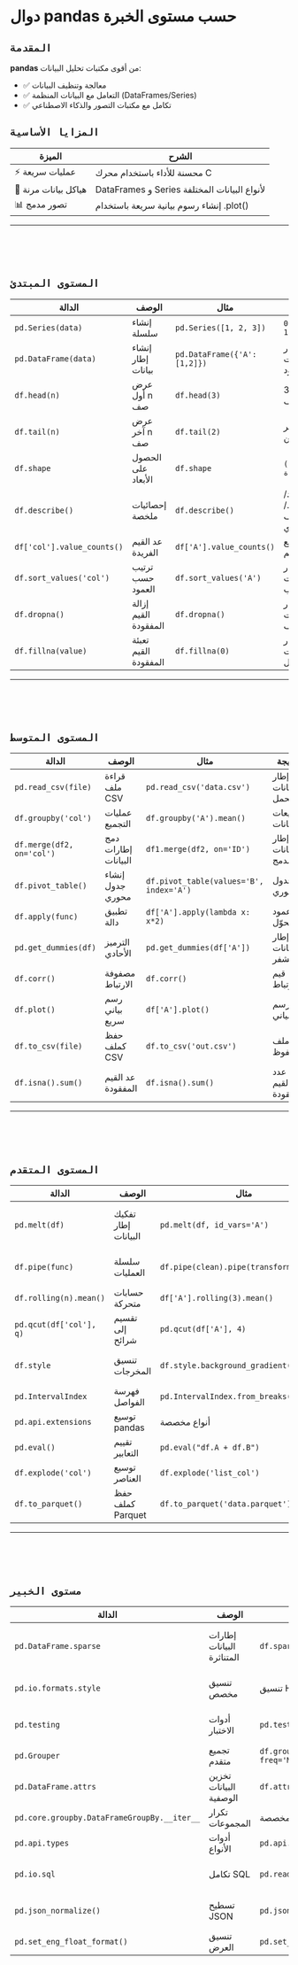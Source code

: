 # دوال pandas حسب مستوى الخبرة

## `المقدمة`
**pandas** من أقوى مكتبات تحليل البيانات:

- ✅ معالجة وتنظيف البيانات
- ✅ التعامل مع البيانات المنظمة (DataFrames/Series)
- ✅ تكامل مع مكتبات التصور والذكاء الاصطناعي

## `المزايا الأساسية`

| الميزة | الشرح |
|--------|-------|
| ⚡ عمليات سريعة | محسنة للأداء باستخدام محرك C |
| 🧠 هياكل بيانات مرنة | DataFrames و Series لأنواع البيانات المختلفة |
| 📊 تصور مدمج | إنشاء رسوم بيانية سريعة باستخدام .plot() |

---
<br><br><br>

## `المستوى المبتدئ`

| الدالة | الوصف | مثال | النتيجة |
|--------|-------|------|---------|
| `pd.Series(data)` | إنشاء سلسلة | `pd.Series([1, 2, 3])` | `0:1, 1:2, 2:3` |
| `pd.DataFrame(data)` | إنشاء إطار بيانات | `pd.DataFrame({'A':[1,2]})` | إطار بيانات بعمود 'A' |
| `df.head(n)` | عرض أول n صف | `df.head(3)` | أول 3 صفوف |
| `df.tail(n)` | عرض آخر n صف | `df.tail(2)` | آخر صفين |
| `df.shape` | الحصول على الأبعاد | `df.shape` | `(صفوف، أعمدة)` |
| `df.describe()` | إحصائيات ملخصة | `df.describe()` | العدد/المتوسط/الانحراف المعياري |
| `df['col'].value_counts()` | عد القيم الفريدة | `df['A'].value_counts()` | توزيع القيم |
| `df.sort_values('col')` | ترتيب حسب العمود | `df.sort_values('A')` | إطار بيانات مرتب |
| `df.dropna()` | إزالة القيم المفقودة | `df.dropna()` | إطار بيانات نظيف |
| `df.fillna(value)` | تعبئة القيم المفقودة | `df.fillna(0)` | إطار بيانات مكتمل |

---
<br><br><br>

## `المستوى المتوسط`

| الدالة | الوصف | مثال | النتيجة |
|--------|-------|------|---------|
| `pd.read_csv(file)` | قراءة ملف CSV | `pd.read_csv('data.csv')` | إطار بيانات محمل |
| `df.groupby('col')` | عمليات التجميع | `df.groupby('A').mean()` | تجميعات البيانات |
| `df.merge(df2, on='col')` | دمج إطارات البيانات | `df1.merge(df2, on='ID')` | إطار بيانات مدمج |
| `df.pivot_table()` | إنشاء جدول محوري | `df.pivot_table(values='B', index='A')` | جدول محوري |
| `df.apply(func)` | تطبيق دالة | `df['A'].apply(lambda x: x*2)` | عمود محوّل |
| `pd.get_dummies(df)` | الترميز الأحادي | `pd.get_dummies(df['A'])` | إطار بيانات مشفر |
| `df.corr()` | مصفوفة الارتباط | `df.corr()` | قيم الارتباط |
| `df.plot()` | رسم بياني سريع | `df['A'].plot()` | رسم بياني |
| `df.to_csv(file)` | حفظ كملف CSV | `df.to_csv('out.csv')` | ملف محفوظ |
| `df.isna().sum()` | عد القيم المفقودة | `df.isna().sum()` | عدد القيم المفقودة |

---
<br><br><br>

## `المستوى المتقدم`

| الدالة | الوصف | مثال | النتيجة |
|--------|-------|------|---------|
| `pd.melt(df)` | تفكيك إطار البيانات | `pd.melt(df, id_vars='A')` | إطار بيانات معاد تشكيله |
| `df.pipe(func)` | سلسلة العمليات | `df.pipe(clean).pipe(transform)` | إطار بيانات معالج |
| `df.rolling(n).mean()` | حسابات متحركة | `df['A'].rolling(3).mean()` | متوسطات متحركة |
| `pd.qcut(df['col'], q)` | تقسيم إلى شرائح | `pd.qcut(df['A'], 4)` | فئات مقسمة |
| `df.style` | تنسيق المخرجات | `df.style.background_gradient()` | إطار بيانات منسق |
| `pd.IntervalIndex` | فهرسة الفواصل | `pd.IntervalIndex.from_breaks([1,2,3])` | فهرس الفواصل |
| `pd.api.extensions` | توسيع pandas | أنواع مخصصة | وظائف ممتدة |
| `pd.eval()` | تقييم التعابير | `pd.eval("df.A + df.B")` | نتيجة التقييم |
| `df.explode('col')` | توسيع العناصر | `df.explode('list_col')` | صفوف ممتدة |
| `df.to_parquet()` | حفظ كملف Parquet | `df.to_parquet('data.parquet')` | ملف ثنائي |

---
<br><br><br>

## `مستوى الخبير`

| الدالة | الوصف | مثال | النتيجة |
|--------|-------|------|---------|
| `pd.DataFrame.sparse` | إطارات البيانات المتناثرة | `df.sparse.from_spmatrix(matrix)` | إطار بيانات موفر للذاكرة |
| `pd.io.formats.style` | تنسيق مخصص | تنسيق HTML/CSS مخصص | جداول جاهزة للنشر |
| `pd.testing` | أدوات الاختبار | `pd.testing.assert_frame_equal()` | مساعدات اختبار الوحدات |
| `pd.Grouper` | تجميع متقدم | `df.groupby(pd.Grouper(key='date', freq='M'))` | تجميع زمني |
| `pd.DataFrame.attrs` | تخزين البيانات الوصفية | `df.attrs['desc'] = "..."` | بيانات وصفية مرفقة |
| `pd.core.groupby.DataFrameGroupBy.__iter__` | تكرار المجموعات | معالجة مجموعات مخصصة | تحكم دقيق |
| `pd.api.types` | أدوات الأنواع | `pd.api.types.is_numeric_dtype()` | فحص الأنواع |
| `pd.io.sql` | تكامل SQL | `pd.read_sql(query, conn)` | عمليات قاعدة البيانات |
| `pd.json_normalize()` | تسطيح JSON | `pd.json_normalize(nested_json)` | إطار بيانات مسطح |
| `pd.set_eng_float_format()` | تنسيق العرض | `pd.set_eng_float_format(accuracy=2)` | ترميز هندسي |